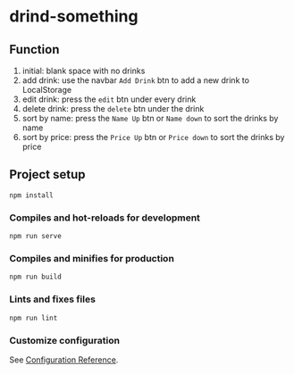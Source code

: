 # drind-something

## Function

1. initial: blank space with no drinks
2. add drink: use the navbar `Add Drink` btn to add a new drink to LocalStorage
3. edit drink: press the `edit` btn under every drink
4. delete drink: press the `delete` btn under the drink
5. sort by name: press the `Name Up` btn or `Name down` to sort the drinks by name
6. sort by price: press the `Price Up` btn or `Price down` to sort the drinks by price

## Project setup
```
npm install
```

### Compiles and hot-reloads for development
```
npm run serve
```

### Compiles and minifies for production
```
npm run build
```

### Lints and fixes files
```
npm run lint
```

### Customize configuration
See [Configuration Reference](https://cli.vuejs.org/config/).
